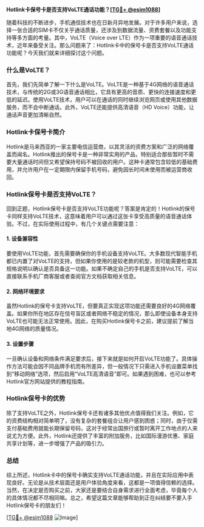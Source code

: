 **Hotlink卡保号卡是否支持VoLTE通话功能？[[TG💪+ @esim1088](https://t.me/s/esim1088)]**

随着科技的不断进步，手机通信技术也在日新月异地发展。对于许多用户来说，选择一张合适的SIM卡不仅关乎通话质量，还涉及到数据流量、资费套餐以及功能支持等多方面的考量。其中，VoLTE（Voice over LTE）作为一项重要的语音通话技术，近年来备受关注。那么问题来了：Hotlink卡中的保号卡是否支持VoLTE通话功能呢？今天我们就来详细探讨这个问题。

### 什么是VoLTE？

首先，我们先简单了解一下什么是VoLTE。VoLTE是一种基于4G网络的语音通话技术，与传统的2G或3G语音通话相比，它具有更高的音质、更快的连接速度和更低的延迟。使用VoLTE技术，用户可以在通话的同时继续浏览网页或使用其他数据服务，而不会中断通话。此外，VoLTE还能提供高清语音（HD Voice）功能，让通话声音更加清晰自然。

### Hotlink卡保号卡简介

Hotlink是马来西亚的一家主要电信运营商，以其灵活的资费方案和广泛的网络覆盖而闻名。Hotlink推出的保号卡是一种非常实用的产品，特别适合那些暂时不需要大量通话时间但又希望保持号码不被回收的用户。这种卡通常包含较低的基础费用，并允许用户在一定期限内保留手机号码，避免因长时间未使用而被运营商收回。

### Hotlink保号卡是否支持VoLTE？

回到正题，Hotlink保号卡是否支持VoLTE功能呢？答案是肯定的！Hotlink的保号卡同样支持VoLTE技术，这意味着用户可以通过这张卡享受高质量的语音通话体验。不过，在实际使用过程中，有几个关键点需要注意：

#### 1. 设备兼容性

要使用VoLTE功能，首先需要确保你的手机设备支持VoLTE。大多数现代智能手机都已内置了对VoLTE的支持，但如果你使用的是较老款的机型，则可能需要检查其规格说明以确认是否具备这一功能。如果不确定自己的手机是否支持VoLTE，可以直接联系手机厂商客服或者查阅官方文档获取相关信息。

#### 2. 网络环境要求

虽然Hotlink的保号卡支持VoLTE，但要真正实现这项功能还需要良好的4G网络覆盖。如果你所在地区存在信号盲区或者网络不稳定的情况，那么即使设备本身支持VoLTE也可能无法正常使用。因此，在购买Hotlink保号卡之前，建议提前了解当地4G网络的质量情况。

#### 3. 设置步骤

一旦确认设备和网络条件满足要求后，接下来就是如何开启VoLTE功能了。具体操作方法可能会因不同品牌手机而有所差异，但一般情况下只需进入手机设置菜单找到“移动网络”选项，然后启用“VoLTE高清语音”即可。如果遇到困难，也可以参考Hotlink官方网站提供的教程指南。

### Hotlink保号卡的优势

除了支持VoLTE之外，Hotlink保号卡还有诸多其他优点值得我们关注。例如，它的资费结构相对简单明了，没有复杂的套餐组合让用户感到困惑；同时，由于仅需支付基础费用就能长期保留号码，这对于经常出国旅行或暂时离开工作地点的人来说尤为方便。此外，Hotlink还提供了丰富的附加服务，比如国际漫游优惠、家庭共享计划等，进一步增强了产品的吸引力。

### 总结

综上所述，Hotlink卡中的保号卡确实支持VoLTE通话功能，并且在实际应用中表现良好。无论是从技术层面还是用户体验角度来看，这都是一项值得信赖的选择。当然，在决定是否购买之前，大家还是要结合自身需求进行全面考虑，毕竟每个人的具体情况都不尽相同嘛。总之，希望这篇文章能够帮助到正在纠结要不要入手Hotlink保号卡的朋友们！

[[TG💪+ @esim1088](https://t.me/s/esim1088) ![Image](https://i.postimg.cc/4NQfJmqS/Snipaste-2025-05-13-00-14-12.png)]